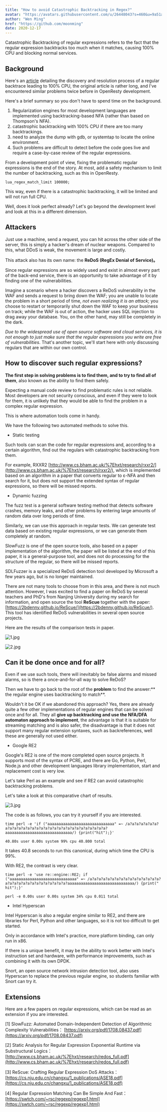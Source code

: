 ```yaml
---
title: "How to avoid Catastrophic Backtracking in Regex?"
avatar: "https://avatars.githubusercontent.com/u/26448043?s=460&u=9a51a2ee99658ea30918952675fdffeca8b5dc4c&v=4"
author: "Wen Ming"
href: "https://github.com/moonming"
date: 2020-12-17
---
```


Catastrophic Backtracking of regular expressions refers to the fact that the regular expression backtracks too much when it matches, causing 100% CPU and blocking normal services.

## Background

Here's an [article](https://zhuanlan.zhihu.com/p/38229530) detailing the discovery and resolution process of a regular backtrace leading to 100% CPU, the original article is rather long, and I've encountered similar problems twice before in OpenResty development.

Here's a brief summary so you don't have to spend time on the background.

1. Regularization engines for most development languages are implemented using backtracking-based NFA (rather than based on Thompson's NFA).
2. catastrophic backtracking with 100% CPU if there are too many backtrackings.
3. need to analyze the dump with gdb, or systemtap to locate the online environment.
4. Such problems are difficult to detect before the code goes live and require a case-by-case review of the regular expressions.

From a development point of view, fixing the problematic regular expressions is the end of the story. At most, add a safety mechanism to limit the number of backtracking, such as this in OpenResty.

    lua_regex_match_limit 100000;

This way, even if there is a catastrophic backtracking, it will be limited and will not run full CPU.

Well, does it look perfect already? Let's go beyond the development level and look at this in a different dimension.

## Attackers

Just use a machine, send a request, you can hit across the other side of the server, this is simply a hacker's dream of nuclear weapons. Compared to this, what DDoS is weak, the movement is large and costly.

This attack also has its own name: the **ReDoS (RegEx Denial of Service)。**

Since regular expressions are so widely used and exist in almost every part of the back-end service, there is an opportunity to take advantage of it by finding one of the vulnerabilities.

Imagine a scenario where a hacker discovers a ReDoS vulnerability in the WAF and sends a request to bring down the WAF; you are unable to locate the problem in a short period of time, *not even realizing it is an attack*; you choose to restart or temporarily shut down the WAF to keep your business on track; while the WAF is out of action, the hacker uses SQL injection to drag away your database. You, on the other hand, may still be completely in the dark.

*Due to the widespread use of open source software and cloud services, it is not enough to just make sure that the regular expressions you write are free of vulnerabilities*. That's another topic, we'll start here with only discussing regulars that are within our own control.

## How to discover such regular expressions?

**The first step in solving problems is to find them, and to try to find all of them**, also known as the ability to find them safely.

Expecting a manual code review to find problematic rules is not reliable. Most developers are not security conscious, and even if they were to look for them, it is unlikely that they would be able to find the problem in a complex regular expression.

This is where automation tools come in handy.

We have the following two automated methods to solve this.

+ Static testing

Such tools can scan the code for regular expressions and, according to a certain algorithm, find out the regulars with catastrophic backtracking from them.

For example, RXXR2 [http://www.cs.bham.ac.uk/%7Ehxt/research/rxxr2/](http://www.cs.bham.ac.uk/%7Ehxt/research/rxxr2/), which is implemented based on an algorithm in a paper that converts regular to ε-NFA and then search for it, but does not support the extended syntax of regular expressions, so there will be missed reports.

+ Dynamic fuzzing

The fuzz test is a general software testing method that detects software crashes, memory leaks, and other problems by entering large amounts of random data over long periods of time.

Similarly, we can use this approach in regular tests. We can generate test data based on existing regular expressions, or we can generate them completely at random.

SlowFuzz is one of the open source tools, also based on a paper implementation of the algorithm, the paper will be listed at the end of this paper, it is a general-purpose tool, and does not do processing for the structure of the regular, so there will be missed reports.

SDLFuzzer is a specialized ReDoS detection tool developed by Microsoft a few years ago, but is no longer maintained.

There are not many tools to choose from in this area, and there is not much attention. However, I was excited to find a paper on ReDoS by several teachers and PhD's from Nanjing University during my search for information, and open source the tool **ReScue** together with the paper: [https://2bdenny.github.io/ReScue/](https://2bdenny.github.io/ReScue/). This tool has identified ReDoS vulnerabilities in several open source projects.

Here are the results of the comparison tests in paper.

![1.jpg](https://static.apiseven.com/202108/v2-79b82522f7d06f0ae3c4ccc7aa6adc2d_1440w.jpg)

![2.jpg](https://static.apiseven.com/202108/v2-37843f350cfce190610379f54a665e00_1440w.jpg)

## Can it be done once and for all?

Even if we use such tools, there will inevitably be false alarms and missed alarms, so is there a once-and-for-all way to solve ReDoS?

Then we have to go back to the root of the **problem** to find the answer:** the regular engine uses backtracking to match**.

Wouldn't it be OK if we abandoned this approach? Yes, there are already quite a few other implementations of regular engines that can be solved once and for all. They all **give up backtracking and use the NFA/DFA automaton approach to implement**, the advantage is that it is suitable for streaming matching and is also safer, the disadvantage is that it does not support many regular extension syntaxes, such as backreferences, well these are generally not used either.

+ Google RE2

Google's RE2 is one of the more completed open source projects. It supports most of the syntax of PCRE, and there are Go, Python, Perl, Node.js and other development languages library implementation, start and replacement cost is very low.

Let's take Perl as an example and see if RE2 can avoid catastrophic backtracking problems.

Let's take a look at this comparative chart of results.

![3.jpg](https://static.apiseven.com/202108/v2-98eb63b55972c76d2257b7814b5a81ab_1440w.jpg)

The code is as follows, you can try it yourself if you are interested.

    time perl -e 'if ("aaaaaaaaaaaaaaaaaaaaaaaaaaaaaa" =~ /a?a?a?a?a?a?a?a?a?a?a?a?a?a?a?a?a?a?a?a?a?a?a?a?a?a?a?a?a?a?aaaaaaaaaaaaaaaaaaaaaaaaaaaaaa/) {print("hit");}'

    40.80s user 0.00s system 99% cpu 40.800 total

It takes 40.8 seconds to run this canonical, during which time the CPU is 99%.

With RE2, the contrast is very clear.

    time perl -e 'use re::engine::RE2; if ("aaaaaaaaaaaaaaaaaaaaaaaaaaaaaa" =~ /a?a?a?a?a?a?a?a?a?a?a?a?a?a?a?a?a?a?a?a?a?a?a?a?a?a?a?a?a?a?aaaaaaaaaaaaaaaaaaaaaaaaaaaaaa/) {print(" hit");}'

    perl -e 0.00s user 0.00s system 34% cpu 0.011 total

+ Intel Hyperscan

Intel Hyperscan is also a regular engine similar to RE2, and there are libraries for Perl, Python and other languages, so it is not too difficult to get started.

Only in accordance with Intel's practice, more platform binding, can only run in x86.

If there is a unique benefit, it may be the ability to work better with Intel's instruction set and hardware, with performance improvements, such as combining it with its own DPDK.

Snort, an open source network intrusion detection tool, also uses Hyperscan to replace the previous regular engine, so students familiar with Snort can try it.

## Extensions

Here are a few papers on regular expressions, which can be read as an extension if you are interested.

[1] SlowFuzz: Automated Domain-Independent Detection of Algorithmic Complexity Vulnerabilities： [https://arxiv.org/pdf/1708.08437.pdf](https://arxiv.org/pdf/1708.08437.pdf)

[2] Static Analysis for Regular Expression Exponential Runtime via Substructural Logics：[http://www.cs.bham.ac.uk/%7Ehxt/research/redos_full.pdf](http://www.cs.bham.ac.uk/%7Ehxt/research/redos_full.pdf)

[3] ReScue: Crafting Regular Expression DoS Attacks：[https://cs.nju.edu.cn/changxu/1_publications/ASE18.pdf](https://cs.nju.edu.cn/changxu/1_publications/ASE18.pdf)

[4] Regular Expression Matching Can Be Simple And Fast： [https://swtch.com/~rsc/regexp/regexp1.html](https://swtch.com/~rsc/regexp/regexp1.html)
